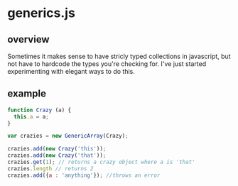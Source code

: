# generics.js #
## overview ##
Sometimes it makes sense to have stricly typed collections in javascript, but not have to hardcode the types you're checking for. I've just started experimenting with elegant ways to do this.
## example ##
``` javascript
function Crazy (a) { 
  this.a = a;
} 

var crazies = new GenericArray(Crazy);

crazies.add(new Crazy('this'));
crazies.add(new Crazy('that'));
crazies.get(1); // returns a crazy object where a is 'that'
crazies.length // returns 2
crazies.add({a : 'anything'}); //throws an error

```